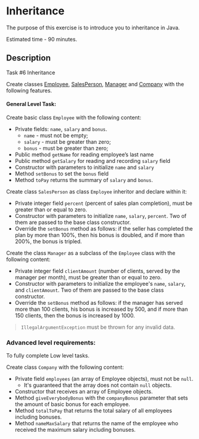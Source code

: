 #	Inheritance

The purpose of this exercise is to introduce you to inheritance in Java.

Estimated time - 90 minutes.

## Description

Task #6 Inheritance

Create classes [Employee](src/main/java/com/epam/rd/qa/inheritance/Employee.java), 
[SalesPerson](src/main/java/com/epam/rd/qa/inheritance/SalesPerson.java), 
[Manager](src/main/java/com/epam/rd/qa/inheritance/Manager.java) and 
[Company](src/main/java/com/epam/rd/qa/inheritance/Company.java) with the following features.

#### General Level Task:

Create basic class `Employee` with the following content:

- Private fields: `name`, `salary` and `bonus`. 
  - `name` - must not be empty;
  - `salary` - must be greater than zero;
  - `bonus` - must be greater than zero;
- Public method `getName` for reading employee’s last name
- Public method `getSalary` for reading and recording `salary` field
- Constructor with parameters to initialize `name` and `salary`
- Method `setBonus` to set the `bonus` field
- Method `toPay` returns the summary of `salary` and `bonus`.

Create class `SalesPerson` as class `Employee` inheritor and declare within it:

- Private integer field `percent` (percent of sales plan completion), 
  must be greater than or equal to zero.
- Constructor with parameters to initialize `name`, `salary`, `percent`. 
  Two of them are passed to the base class constructor.
- Override the `setBonus` method as follows: 
  if the seller has completed the plan by more than 100%, 
  then his bonus is doubled, and if more than 200%, 
  the bonus is tripled.

Create the class `Manager` as a subclass of the `Employee` class with the following content:
- Private integer field `clientAmount` (number of clients, served by the manager per month),
  must be greater than or equal to zero.
- Constructor with parameters to initialize the employee's `name`, `salary`, and `clientAmount`. 
  Two of them are passed to the base class constructor.
- Override the `setBonus` method as follows: 
  if the manager has served more than 100 clients, 
  his bonus is increased by 500, and if more than 150 clients, 
  then the bonus is increased by 1000.

> `IllegalArgumentException` must be thrown for any invalid data.

### Advanced level requirements:

To fully complete Low level tasks.

Create class `Company` with the following content:

- Private field `employees` (an array of Employee objects), must not be `null`.
  - It's guaranteed that the array does not contain `null` objects.
- Constructor that receives an array of Employee objects.
- Method `giveEverybodyBonus` with the `companyBonus` parameter
  that sets the amount of basic bonus for each employee.
- Method `totalToPay` that returns the total salary of all employees including bonuses.
- Method `nameMaxSalary` that returns the name of the employee who received the maximum salary including bonuses.
